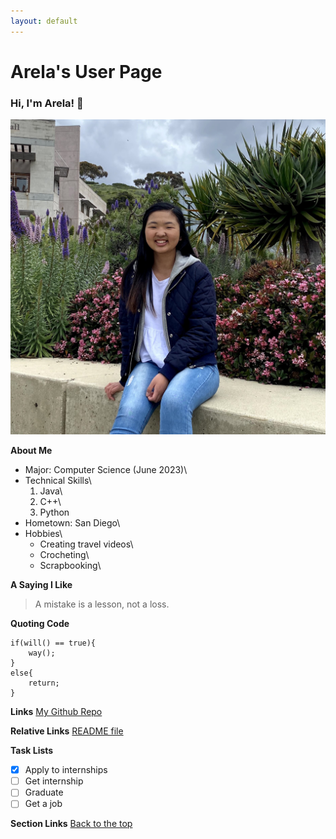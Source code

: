 ```yaml
---
layout: default
---
```


# Arela's User Page
### Hi, I'm Arela! :wave:
![Profile Picture](/assets/IMG_1136_Original.JPG "prof pic")

**About Me**
- Major: Computer Science (June 2023)\
- Technical Skills\
  1. Java\
  2. C++\
  3. Python
- Hometown: San Diego\
- Hobbies\
  - Creating travel videos\
  - Crocheting\
  - Scrapbooking\
 
**A Saying I Like**
> A mistake is a lesson, not a loss.

**Quoting Code**
```
if(will() == true){
    way();
}
else{
    return;
}
```

**Links**
[My Github Repo](https://github.com/arelae/arelae.github.io)

**Relative Links**
[README file](README.md)

**Task Lists**
- [x] Apply to internships
- [ ] Get internship
- [ ] Graduate
- [ ] Get a job

**Section Links**
[Back to the top](#arelas-user-page)
